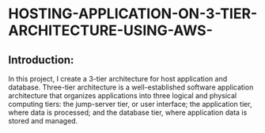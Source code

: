 # HOSTING-APPLICATION-ON-3-TIER-ARCHITECTURE-USING-AWS-
## Introduction:

In this project, I create a 3-tier architecture for host application and database.  Three-tier architecture is a well-established software application architecture that organizes applications into three logical and physical computing tiers: the jump-server tier, or user interface; the application tier, where data is processed; and the database tier, where application data is stored and managed.